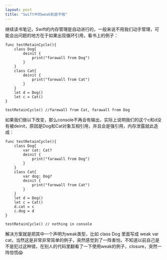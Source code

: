 ```yaml
---
layout: post
title: "Swift中的weak到底干啥"
---
```


继续读书笔记，Swift的内存管理是自动进行的，一般来说不用我们动手管理，可能会出问题的地方在于如果出现循环引用，看书上的例子：

```
func testRetainCycle(){
    class Dog{
        deinit {
            print("farawall from Dog")
        }
    }
    class Cat{
        deinit {
            print("farewall from Cat")
        }
    }
    let d = Dog()
    let c = Cat()
}

testRetainCycle() //farewall from Cat, farawall from Dog
```

如果我们做以下改变，那么console不再会有输出，实际上说明我们的这个c和d没有被deinit，原因是Dog和Cat对象互相引用，并且会是强引用，内存泄露就此造成：

```
func testRetainCycle(){
    class Dog{
        var cat: Cat?
        deinit {
            print("farawall from Dog")
        }
    }
    class Cat{
        var dog: Dog?
        deinit {
            print("farewall from Cat")
        }
    }
    let d = Dog()
    let c = Cat()
    d.cat = c
    c.dog = d
}

testRetainCycle() // nothing in console
```

解决方案就是把其中一个声明为weak类型，比如 class Dog 里面写成 weak var cat，当然这是非常非常简单的例子，突然感觉到了一阵害怕，不知道以前自己是不是犯过这种错，在别人的代码里翻看了一下使用weak的例子，closure，突然一阵惊慌😱